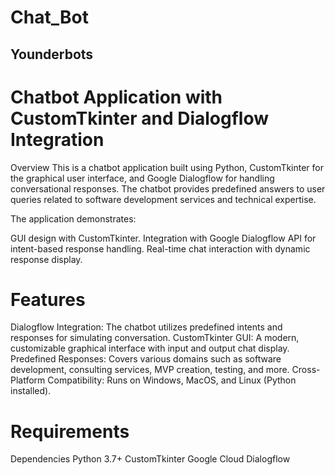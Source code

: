   # Chat_Bot
## Younderbots
# Chatbot Application with CustomTkinter and Dialogflow Integration
Overview
This is a chatbot application built using Python, CustomTkinter for the graphical user interface, and Google Dialogflow for handling conversational responses. The chatbot provides predefined answers to user queries related to software development services and technical expertise.

The application demonstrates:

GUI design with CustomTkinter.
Integration with Google Dialogflow API for intent-based response handling.
Real-time chat interaction with dynamic response display.
# Features
Dialogflow Integration: The chatbot utilizes predefined intents and responses for simulating conversation.
CustomTkinter GUI: A modern, customizable graphical interface with input and output chat display.
Predefined Responses: Covers various domains such as software development, consulting services, MVP creation, testing, and more.
Cross-Platform Compatibility: Runs on Windows, MacOS, and Linux (Python installed).
# Requirements
Dependencies
Python 3.7+
CustomTkinter
Google Cloud Dialogflow
